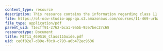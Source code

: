 ```yaml
---
content_type: resource
description: This resource contains the information regarding class 11 guide.
file: https://ol-ocw-studio-app-qa.s3.amazonaws.com/courses/11-469-urban-sociology-in-theory-and-practice-spring-2016/ce0f82e7d89ef0c8c793a0b472ec9636_MIT11_469S16_Class11Guide.pdf
file_type: application/pdf
parent_uid: f1ecff91-2762-bca1-9a5b-93e7bec27c68
resourcetype: Document
title: MIT11_469S16_Class11Guide.pdf
uid: ce0f82e7-d89e-f0c8-c793-a0b472ec9636
---
```

